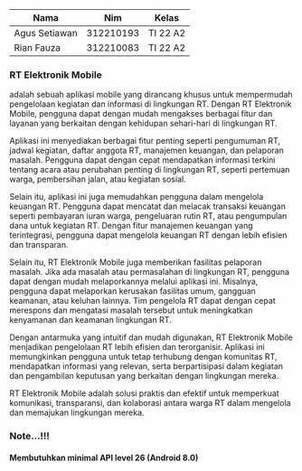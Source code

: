

| Nama  |  Nim | Kelas |
| ------------- | ------------- |------------- |
| Agus Setiawan  | 312210193 | TI 22 A2 |
| Rian Fauza  | 312210083| TI 22 A2 |

### RT Elektronik Mobile
adalah sebuah aplikasi mobile yang dirancang khusus untuk mempermudah pengelolaan kegiatan dan informasi di lingkungan RT. Dengan RT Elektronik Mobile, pengguna dapat dengan mudah mengakses berbagai fitur dan layanan yang berkaitan dengan kehidupan sehari-hari di lingkungan RT.

Aplikasi ini menyediakan berbagai fitur penting seperti pengumuman RT, jadwal kegiatan, daftar anggota RT, manajemen keuangan, dan pelaporan masalah. Pengguna dapat dengan cepat mendapatkan informasi terkini tentang acara atau perubahan penting di lingkungan RT, seperti pertemuan warga, pembersihan jalan, atau kegiatan sosial.

Selain itu, aplikasi ini juga memudahkan pengguna dalam mengelola keuangan RT. Pengguna dapat mencatat dan melacak transaksi keuangan seperti pembayaran iuran warga, pengeluaran rutin RT, atau pengumpulan dana untuk kegiatan RT. Dengan fitur manajemen keuangan yang terintegrasi, pengguna dapat mengelola keuangan RT dengan lebih efisien dan transparan.

Selain itu, RT Elektronik Mobile juga memberikan fasilitas pelaporan masalah. Jika ada masalah atau permasalahan di lingkungan RT, pengguna dapat dengan mudah melaporkannya melalui aplikasi ini. Misalnya, pengguna dapat melaporkan kerusakan fasilitas umum, gangguan keamanan, atau keluhan lainnya. Tim pengelola RT dapat dengan cepat merespons dan mengatasi masalah tersebut untuk meningkatkan kenyamanan dan keamanan lingkungan RT.

Dengan antarmuka yang intuitif dan mudah digunakan, RT Elektronik Mobile menjadikan pengelolaan RT lebih efisien dan terorganisir. Aplikasi ini memungkinkan pengguna untuk tetap terhubung dengan komunitas RT, mendapatkan informasi yang relevan, serta berpartisipasi dalam kegiatan dan pengambilan keputusan yang berkaitan dengan lingkungan mereka.

RT Elektronik Mobile adalah solusi praktis dan efektif untuk memperkuat komunikasi, transparansi, dan kolaborasi antara warga RT dalam mengelola dan memajukan lingkungan mereka.

### Note...!!!
<h4>Membutuhkan minimal API level 26 (Android 8.0)</h4>
